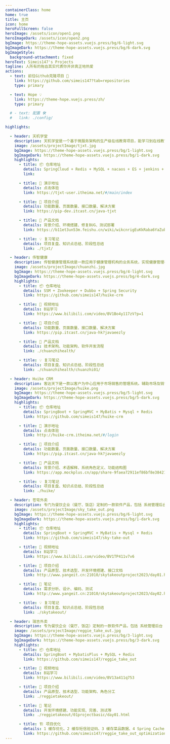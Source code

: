 ```yaml
---
containerClass: home
home: true
title: 主页
icon: home
heroFullScreen: false
heroImage: /assets/icon/open1.png
heroImageDark: /assets/icon/open2.png
bgImage: https://theme-hope-assets.vuejs.press/bg/6-light.svg
bgImageDark: https://theme-hope-assets.vuejs.press/bg/6-dark.svg
bgImageStyle:
  background-attachment: fixed
heroText: Simeis147's Projects
tagline: 人所有的拖沓其实代表你并非真正地热爱
actions:
  - text: 前往Github克隆项目 🧭
    link: https://github.com/simeis147?tab=repositories
    type: primary

  - text: Hope 💡
    link: https://theme-hope.vuejs.press/zh/
    type: primary

  # - text: 配置 🛠
  #   link: ./config/

highlights:

  - header: 天机学堂
    description: 天机学堂是一个基于微服务架构的生产级在线教育项目，能学习到在线教育中核心的学习辅助系统、考试系统，电商类项目的促销优惠系统等等
    image: /assets/projectImage/tjxt.jpg
    bgImage: https://theme-hope-assets.vuejs.press/bg/1-light.svg
    bgImageDark: https://theme-hope-assets.vuejs.press/bg/1-dark.svg
    highlights:
      - title: 📦️ 仓库地址
        details: SpringCloud + Redis + MySQL + nacaos + ES + jenkins + gogs
        link: 

      - title: 🎥 演示地址
        details: 点击体验
        link: https://tjxt-user.itheima.net/#/main/index

      - title: 📑 项目介绍
        details: 功能数量、页面数量、接口数量、解决方案
        link: https://pip-dev.itcast.cn/java-tjxt

      - title: 📖 产品文档
        details: 背景介绍、环境搭建、修复BUG、测试部署
        link: https://b11et3un53m.feishu.cn/wiki/wikcnrigEuKkRaba6YaZubSuINf

      - title: 💡 复习笔记
        details: 项目复盘、知识点总结、阶段性总结
        link: ./tjxt/

  - header: 传智健康
    description: 传智健康管理系统是一款应用于健康管理机构的业务系统，实现健康管理机构工作内容可视化、患者管理专业化、健康评估数字化、知识库集成化，增强管理者对健康管理机构运营情况的了解
    image: /assets/projectImage/chuanzhi.jpg
    bgImage: https://theme-hope-assets.vuejs.press/bg/4-light.svg
    bgImageDark: https://theme-hope-assets.vuejs.press/bg/4-dark.svg
    highlights:
      - title: 📦️ 仓库地址
        details: SSM + Zookeeper + Dubbo + Spring Security
        link: https://github.com/simeis147/huike-crm

      - title: 🎥 视频地址
        details: B站学习
        link: https://www.bilibili.com/video/BV1Bo4y117zV?p=1

      - title: 📑 项目介绍
        details: 功能数量、页面数量、接口数量、解决方案
        link: https://pip.itcast.cn/java-hk?javaeezly

      - title: 📖 产品文档
        details: 技术架构、功能架构、软件开发流程
        link: ./chuanzhihealth/

      - title: 💡 复习笔记
        details: 项目复盘、知识点总结、阶段性总结
        link: ./chuanzhihealth/chuanzhi01/

  - header: Huike CRM
    description: 客达天下是一款以客户为中心应用于市场销售的管理系统。辅助市场及销售人员对销售线索、商机、客户进行跟进转化，提高转化效率，实现销售线索的价值最大化
    image: /assets/projectImage/huike.png
    bgImage: https://theme-hope-assets.vuejs.press/bg/5-light.svg
    bgImageDark: https://theme-hope-assets.vuejs.press/bg/5-dark.svg
    highlights:
      - title: 📦️ 仓库地址
        details: SpringBoot + SpringMVC + MyBatis + Mysql + Redis
        link: https://github.com/simeis147/huike-crm

      - title: 🎥 演示地址
        details: 点击体验
        link: http://huike-crm.itheima.net/#/login

      - title: 📑 项目介绍
        details: 功能数量、页面数量、接口数量、解决方案
        link: https://pip.itcast.cn/java-hk?javaeezly

      - title: 📖 产品文档
        details: 背景介绍、术语解释、系统角色定义、功能结构图
        link: https://app.mockplus.cn/app/share-9faea72911ef86bf8e3842177b0785feshare-J75ri9TemI9U/prototype/A7-VLp1ILFI

      - title: 💡 复习笔记
        details: 项目复盘、知识点总结、阶段性总结
        link: ./huike/

  - header: 苍穹外卖
    description: 专门为餐饮企业（餐厅、饭店）定制的一款软件产品，包括 系统管理后台 💻 和 小程序端应用📱 两部分
    image: /assets/projectImage/sky_take_out.png
    bgImage: https://theme-hope-assets.vuejs.press/bg/6-light.svg
    bgImageDark: https://theme-hope-assets.vuejs.press/bg/1-dark.svg
    highlights:
      - title: 📦️ 仓库地址
        details: SpringBoot + SpringMVC + MyBatis + Mysql + Redis
        link: https://github.com/simeis147/sky-take-out

      - title: 🎥 视频地址
        details: B站学习
        link: https://www.bilibili.com/video/BV1TP411v7v6

      - title: 📑 项目介绍
        details: 产品原型、技术选型、开发环境搭建、接口文档
        link: http://www.yangeit.cn:21010/skytakeoutproject2023/day01.html#_2-%E8%8B%8D%E7%A9%B9%E5%A4%96%E5%8D%96%E9%A1%B9%E7%9B%AE%E4%BB%8B%E7%BB%8D

      - title: 📖 笔记
        details: 需求分析、设计、编码、测试
        link: http://www.yangeit.cn:21010/skytakeoutproject2023/day02.html

      - title: 💡 复习笔记
        details: 项目复盘、知识点总结、阶段性总结
        link: ./skytakeout/

  - header: 瑞吉外卖
    description: 专为餐饮企业（餐厅、饭店）定制的一款软件产品，包括 系统管理后台 和 移动端应用 两部分
    image: /assets/projectImage/reggie_take_out.jpg
    bgImage: https://theme-hope-assets.vuejs.press/bg/3-light.svg
    bgImageDark: https://theme-hope-assets.vuejs.press/bg/3-dark.svg
    highlights:
      - title: 📦️ 仓库地址
        details: SpringBoot + MybatisPlus + MySQL + Redis
        link: https://github.com/simeis147/reggie_take_out

      - title: 🎥 视频地址
        details: B站学习
        link: https://www.bilibili.com/video/BV13a411q753

      - title: 📑 项目介绍
        details: 产品原型、技术选型、功能架构、角色分工
        link: ./reggietakeout/

      - title: 📖 笔记
        details: 开发环境搭建、功能实现、完善、测试等
        link: ./reggietakeout/01projectbasic/day01.html

      - title: 🏗️ 项目优化
        details: 1 缓存优化、2 缓存短信验证码、3 缓存菜品数据、4 Spring Cache、5 缓存套餐数据
        link: https://github.com/simeis147/reggie_take_out_optimization
---
```

